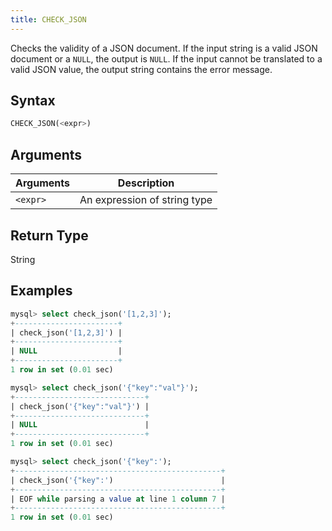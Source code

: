 ```yaml
---
title: CHECK_JSON
---
```


Checks the validity of a JSON document.
If the input string is a valid JSON document or a `NULL`, the output is `NULL`.
If the input cannot be translated to a valid JSON value, the output string contains the error message.

## Syntax

```sql
CHECK_JSON(<expr>)
```

## Arguments

| Arguments   | Description |
| ----------- | ----------- |
| `<expr>` | An expression of string type

## Return Type

String

## Examples

```sql
mysql> select check_json('[1,2,3]');
+-----------------------+
| check_json('[1,2,3]') |
+-----------------------+
| NULL                  |
+-----------------------+
1 row in set (0.01 sec)

mysql> select check_json('{"key":"val"}');
+-----------------------------+
| check_json('{"key":"val"}') |
+-----------------------------+
| NULL                        |
+-----------------------------+
1 row in set (0.01 sec)

mysql> select check_json('{"key":');
+----------------------------------------------+
| check_json('{"key":')                        |
+----------------------------------------------+
| EOF while parsing a value at line 1 column 7 |
+----------------------------------------------+
1 row in set (0.01 sec)
```
